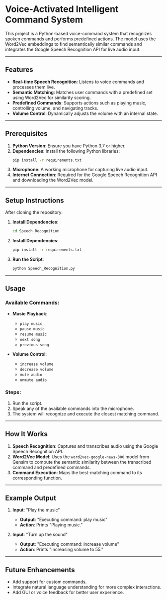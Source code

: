 # Voice-Activated Intelligent Command System


This project is a Python-based voice-command system that recognizes spoken commands and performs predefined actions. The model uses the Word2Vec embeddings to find semantically similar commands and integrates the Google Speech Recognition API for live audio input.

---

## Features

- **Real-time Speech Recognition**: Listens to voice commands and processes them live.
- **Semantic Matching**: Matches user commands with a predefined set using Word2Vec for similarity scoring.
- **Predefined Commands**: Supports actions such as playing music, controlling volume, and navigating tracks.
- **Volume Control**: Dynamically adjusts the volume with an internal state.

---

## Prerequisites

1. **Python Version**: Ensure you have Python 3.7 or higher.
2. **Dependencies**: Install the following Python libraries:
   ```bash
   pip install -r requirements.txt
   ```
3. **Microphone**: A working microphone for capturing live audio input.
4. **Internet Connection**: Required for the Google Speech Recognition API and downloading the Word2Vec model.

---

## Setup Instructions

After cloning the repository:
1. **Install Dependencies**:
   ```bash
   cd Speech_Recognition
   ```
2. **Install Dependencies**:
   ```bash
   pip install -r requirements.txt
   ```

3. **Run the Script**:
   ```bash
   python Speech_Recognition.py
   ```

---

## Usage

### Available Commands:
- **Music Playback**:
  - `play music`
  - `pause music`
  - `resume music`
  - `next song`
  - `previous song`

- **Volume Control**:
  - `increase volume`
  - `decrease volume`
  - `mute audio`
  - `unmute audio`

### Steps:
1. Run the script.
2. Speak any of the available commands into the microphone.
3. The system will recognize and execute the closest matching command.

---

## How It Works

1. **Speech Recognition**: Captures and transcribes audio using the Google Speech Recognition API.
2. **Word2Vec Model**: Uses the `word2vec-google-news-300` model from Gensim to compute the semantic similarity between the transcribed command and predefined commands.
3. **Command Execution**: Maps the best-matching command to its corresponding function.

---

## Example Output

1. **Input**: "Play the music"
   - **Output**: "Executing command: play music"
   - **Action**: Prints "Playing music."

2. **Input**: "Turn up the sound"
   - **Output**: "Executing command: increase volume"
   - **Action**: Prints "Increasing volume to 55."

---

## Future Enhancements

- Add support for custom commands.
- Integrate natural language understanding for more complex interactions.
- Add GUI or voice feedback for better user experience.
